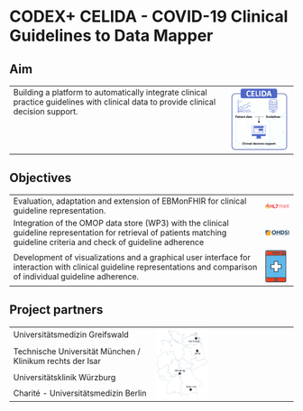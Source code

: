 CODEX+ CELIDA - COVID-19 Clinical Guidelines to Data Mapper
===========================================================

Aim
---
<table>
  <tr>
    <td valign="top">Building a platform to automatically integrate clinical practice guidelines with clinical data to provide clinical decision support.</td>
    <td><img src="img/celida-logo.png" align="right"></td>
  </tr>
</table>

Objectives
----------
<table>

  <tr>
    <td>Evaluation, adaptation and extension of EBMonFHIR for clinical guideline representation. </td>
    <td> <img src="img/hl7-fhir-logo.png"></td>
  </tr>
  <tr>
    <td>Integration of the OMOP data store (WP3) with the clinical guideline representation for retrieval of patients matching guideline criteria and check of guideline adherence
    </td>
    <td> <img src="img/ohdsi-logo.png"></td>
  </tr>
  <tr>
    <td>Development of visualizations and a graphical user interface for interaction with clinical guideline representations and comparison of individual guideline adherence.</td>
    <td><img src="img/health-care-app.png"></td>
  </tr>
</table>


Project partners
----------------
<table>
 <tr>
  <td> Universitätsmedizin Greifswald </td>
  <td rowspan="4">
    <img src="img/partner.png" width="40%">
  </td>
</tr>
<tr>
  <td> Technische Universität München / Klinikum rechts der Isar </td>
</tr>
<tr>
  <td> Universitätsklinik Würzburg </td>
</tr>
<tr>
  <td> Charité - Universitätsmedizin Berlin </td>
</tr>
</table>
